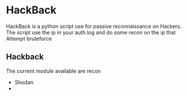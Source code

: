 # HackBack
HackBack is a python script use for passive reconnaissance on Hackers.
The script use the ip  in your auth.log and do some recon on the ip that Attempt bruteforce

## Hackback
The current module available are
recon 
* Shodan
* 
